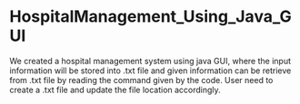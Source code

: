 # HospitalManagement_Using_Java_GUI
We created a hospital management system using java GUI, where the input information will be stored into .txt file and given information can be retrieve from .txt file by reading the command given by the code. User need to create a .txt file and update the file location accordingly.
